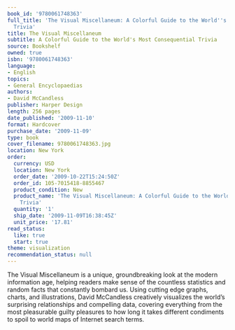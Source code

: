 ```yaml
---
book_id: '9780061748363'
full_title: 'The Visual Miscellaneum: A Colorful Guide to the World''s Most Consequential
  Trivia'
title: The Visual Miscellaneum
subtitle: A Colorful Guide to the World's Most Consequential Trivia
source: Bookshelf
owned: true
isbn: '9780061748363'
language:
- English
topics:
- General Encyclopaedias
authors:
- David McCandless
publisher: Harper Design
length: 256 pages
date_published: '2009-11-10'
format: Hardcover
purchase_date: '2009-11-09'
type: book
cover_filename: 9780061748363.jpg
location: New York
order:
  currency: USD
  location: New York
  order_date: '2009-10-22T15:24:50Z'
  order_id: 105-7015418-8855467
  product_condition: New
  product_name: 'The Visual Miscellaneum: A Colorful Guide to the World''s Most Consequential
    Trivia'
  quantity: '1'
  ship_date: '2009-11-09T16:38:45Z'
  unit_price: '17.81'
read_status:
  like: true
  start: true
theme: visualization
recommendation_status: null
---
```

The Visual Miscellaneum is a unique, groundbreaking look at the modern information age, helping readers make sense of the countless statistics and random facts that constantly bombard us. Using cutting edge graphs, charts, and illustrations, David McCandless creatively visualizes the world’s surprising relationships and compelling data, covering everything from the most pleasurable guilty pleasures to how long it takes different condiments to spoil to world maps of Internet search terms.

